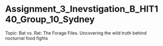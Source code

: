 # Assignment_3_Inevstigation_B_HIT140_Group_10_Sydney
Topic: Bat vs. Rat: The Forage Files.  Uncovering the wild truth behind nocturnal food fights
